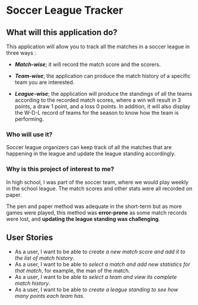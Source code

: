 # Soccer League Tracker

## What will this application do?
This application will allow you to track all the matches in a soccer league in three ways :

* ***Match-wise***; it will record the match score and the scorers.

* ***Team-wise***; the application can produce the match history of a specific team you are interested.

* ***League-wise***; the application will produce the standings of all the teams according to the recorded match scores,
where a win will result in 3 points, a draw 1 point, and a loss 0 points. In addition, it will also display the W-D-L record of teams for the season to know how the team is performing.


### Who will use it?
Soccer league organizers can keep track of all the matches that are happening in the
league and update the league standing accordingly.

### Why is this project of interest to me?
In high school, I was part of the soccer team, where we would play weekly in the school league. The match scores and
other stats were all recorded on paper.

The pen and paper method was  adequate in the short-term but as
more games were played, this method was **error-prone** as some match records
were lost, and **updating the league standing was challenging**.




## User Stories
* As a user, I want to be able to *create a new match score and add it to the list of match history*.
* As a user, I want to be able to *select a match and add new statistics for that match*, for example,
  the man of the match.
* As a user, I want to be able to *select a team and view its complete match history*.
* As a user, I want to be able to *create a league standing to see how many points each team has*.